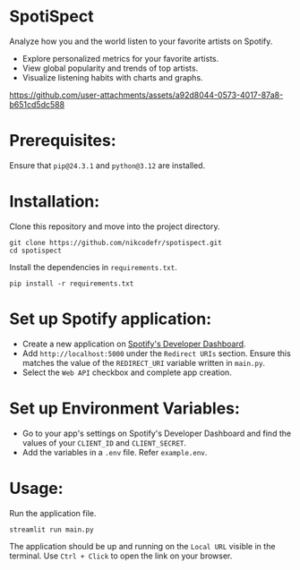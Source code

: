 # SpotiSpect
Analyze how you and the world listen to your favorite artists on Spotify.
- Explore personalized metrics for your favorite artists.
- View global popularity and trends of top artists.
- Visualize listening habits with charts and graphs.
  
https://github.com/user-attachments/assets/a92d8044-0573-4017-87a8-b651cd5dc588

# Prerequisites:
Ensure that `pip@24.3.1` and `python@3.12` are installed.

# Installation:
Clone this repository and move into the project directory.
```
git clone https://github.com/nikcodefr/spotispect.git
cd spotispect
```
Install the dependencies in `requirements.txt`.
```
pip install -r requirements.txt
```

# Set up Spotify application:
- Create a new application on [Spotify's Developer Dashboard](https://developer.spotify.com/dashboard).
- Add ```http://localhost:5000``` under the `Redirect URIs` section. Ensure this matches the value of the `REDIRECT_URI` variable written in `main.py`.
- Select the `Web API` checkbox and complete app creation.

# Set up Environment Variables:
- Go to your app's settings on Spotify's Developer Dashboard and find the values of your `CLIENT_ID` and `CLIENT_SECRET`.
- Add the variables in a `.env` file. Refer `example.env`.

# Usage:
Run the application file.
```
streamlit run main.py
```
The application should be up and running on the `Local URL` visible in the terminal. Use `Ctrl + Click` to open the link on your browser.
  




